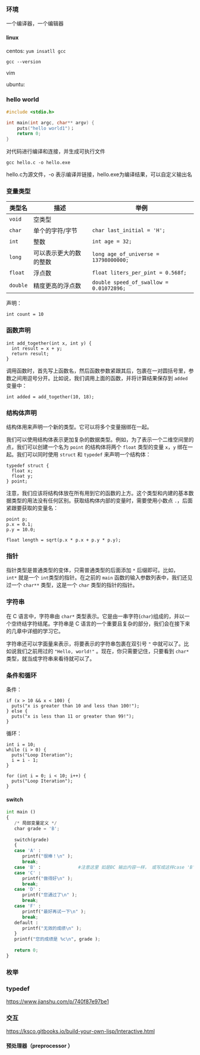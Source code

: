 ### 环境

一个编译器，一个编辑器

#### linux

centos: `yum insatll gcc`

`gcc --version`

vim

ubuntu:



### hello world

```c
#include <stdio.h>

int main(int argc, char** argv) {
    puts("hello world1")；
    return 0;
}
```



 对代码进行编译和连接，并生成可执行文件

```
gcc hello.c -o hello.exe
```

   hello.c为源文件，-o 表示编译并链接，hello.exe为编译结果，可以自定义输出名



### 变量类型

| 类型名   | 描述                   | 举例                                    |
| -------- | ---------------------- | --------------------------------------- |
| `void`   | 空类型                 |                                         |
| `char`   | 单个的字符/字节        | `char last_initial = 'H';`              |
| `int`    | 整数                   | `int age = 32;`                         |
| `long`   | 可以表示更大的数的整数 | `long age_of_universe = 13798000000;`   |
| `float`  | 浮点数                 | `float liters_per_pint = 0.568f;`       |
| `double` | 精度更高的浮点数       | `double speed_of_swallow = 0.01072896;` |

 声明：

`int count = 10`



### 函数声明

```
int add_together(int x, int y) {
  int result = x + y;
  return result;
}
```

调用函数时，首先写上函数名，然后函数参数紧跟其后，包裹在一对圆括号里，参数之间用逗号分开。比如说，我们调用上面的函数，并将计算结果保存到 `added` 变量中：

```
int added = add_together(10, 18);
```





### 结构体声明

结构体用来声明一个新的类型。它可以将多个变量捆绑在一起。

我们可以使用结构体表示更加复杂的数据类型。例如，为了表示一个二维空间里的点，我们可以创建一个名为 `point` 的结构体将两个 `float` 类型的变量 `x`，`y` 绑在一起。我们可以同时使用 `struct` 和 `typedef` 来声明一个结构体：

```
typedef struct {
  float x;
  float y;
} point;
```

注意，我们应该将结构体放在所有用到它的函数的上方。这个类型和内建的基本数据类型的用法没有任何区别。获取结构体内部的变量时，需要使用小数点 `.`，后面紧跟要获取的变量名：

```
point p;
p.x = 0.1;
p.y = 10.0;

float length = sqrt(p.x * p.x + p.y * p.y);
```



### 指针

指针类型是普通类型的变体，只需普通类型的后面添加 `*` 后缀即可。比如，`int*` 就是一个 `int`类型的指针。在之前的 `main` 函数的输入参数列表中，我们还见过一个 `char**` 类型，这是一个 `char` 类型的指针的指针。 



### 字符串

在 C 语言中，字符串由 `char*` 类型表示。它是由一串字符(`char`)组成的，并以一个空终结字符结尾。字符串是 C 语言的一个重要且复杂的部分，我们会在接下来的几章中详细的学习它。

字符串还可以字面量来表示，将要表示的字符串包裹在双引号 `"` 中就可以了。比如说我们之前用过的 `"Hello, world!"` 。现在，你只需要记住，只要看到 `char*` 类型，就当成字符串来看待就可以了。



### 条件和循环

条件：

```
if (x > 10 && x < 100) {
  puts("x is greater than 10 and less than 100!");
} else {
  puts("x is less than 11 or greater than 99!");
}
```

循环：

```
int i = 10;
while (i > 0) {
  puts("Loop Iteration");
  i = i - 1;
}

for (int i = 0; i < 10; i++) {
  puts("Loop Iteration");
}
```



#### switch

```python
int main ()
{
   /* 局部变量定义 */
   char grade = 'B';
 
   switch(grade)
   {
   case 'A' :
      printf("很棒！\n" );
      break;
   case 'B' :              #注意这里 如是BC 输出内容一样， 或写成这样case 'B':case 'C':
   case 'C' :
      printf("做得好\n" );
      break;
   case 'D' :
      printf("您通过了\n" );
      break;
   case 'F' :
      printf("最好再试一下\n" );
      break;
   default :
      printf("无效的成绩\n" );
   }
   printf("您的成绩是 %c\n", grade );
 
   return 0;
}
```



### 枚举





### typedef

https://www.jianshu.com/p/740f87e97be1



### 交互

https://ksco.gitbooks.io/build-your-own-lisp/Interactive.html



#### 预处理器（preprocessor ）







